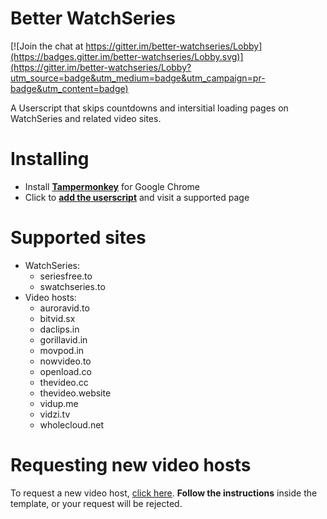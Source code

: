 # Better WatchSeries

[![Join the chat at https://gitter.im/better-watchseries/Lobby](https://badges.gitter.im/better-watchseries/Lobby.svg)](https://gitter.im/better-watchseries/Lobby?utm_source=badge&utm_medium=badge&utm_campaign=pr-badge&utm_content=badge)

A Userscript that skips countdowns and intersitial loading pages on WatchSeries and related video sites.

# Installing

* Install **[Tampermonkey](https://chrome.google.com/webstore/detail/dhdgffkkebhmkfjojejmpbldmpobfkfo)** for Google Chrome
* Click to **[add the userscript](https://github.com/andrewjmetzger/better-watchseries/raw/master/better-watchseries.user.js)** and visit a supported page

# Supported sites

- WatchSeries:
    - seriesfree.to
    - swatchseries.to
- Video hosts:
    - auroravid.to
    - bitvid.sx
    - daclips.in
    - gorillavid.in
    - movpod.in
    - nowvideo.to
    - openload.co
    - thevideo.cc
    - thevideo.website
    - vidup.me
    - vidzi.tv
    - wholecloud.net

# Requesting new video hosts

To request a new video host, [click here](https://github.com/andrewjmetzger/better-watchseries/issues/new?template=host_request.md&title=[Host%20Request]%20example.com). **Follow the instructions** inside the template, or your request will be rejected.
